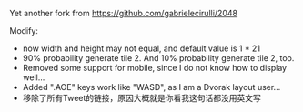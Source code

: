 Yet another fork from https://github.com/gabrielecirulli/2048

Modify:
* now width and height may not equal, and default value is 1 * 21
* 90% probability generate tile 2. And 10% probability generate tile 2, too.
* Removed some support for mobile, since I do not know how to display well...
* Added ".AOE" keys work like "WASD", as I am a Dvorak layout user...
* 移除了所有Tweet的链接，原因大概就是你看我这句话都没用英文写
